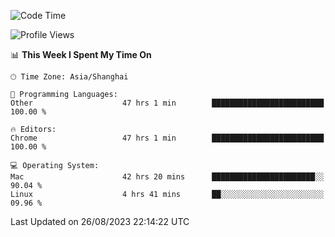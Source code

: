 <!--START_SECTION:waka-->
![Code Time](http://img.shields.io/badge/Code%20Time-1%2C144%20hrs%206%20mins-blue)

![Profile Views](http://img.shields.io/badge/Profile%20Views-0-blue)

📊 **This Week I Spent My Time On** 

```text
🕑︎ Time Zone: Asia/Shanghai

💬 Programming Languages: 
Other                    47 hrs 1 min        █████████████████████████   100.00 % 

🔥 Editors: 
Chrome                   47 hrs 1 min        █████████████████████████   100.00 % 

💻 Operating System: 
Mac                      42 hrs 20 mins      ███████████████████████░░   90.04 % 
Linux                    4 hrs 41 mins       ██░░░░░░░░░░░░░░░░░░░░░░░   09.96 % 
```


 Last Updated on 26/08/2023 22:14:22 UTC
<!--END_SECTION:waka-->